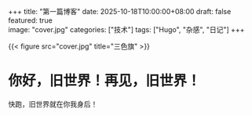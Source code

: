 +++
title: "第一篇博客"
date: 2025-10-18T10:00:00+08:00
draft: false
featured: true  
image: "cover.jpg" 
categories: ["技术"]
tags: ["Hugo", "杂感", "日记"]
+++

{{< figure src="cover.jpg" title="三色旗" >}}

# 你好，旧世界！再见，旧世界！

快跑，旧世界就在你我身后！

<!--more-->


